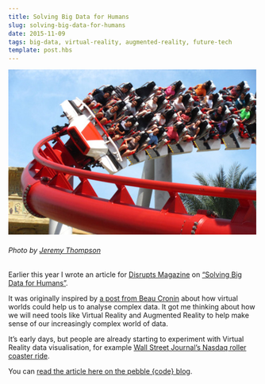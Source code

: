 ```yaml
---
title: Solving Big Data for Humans
slug: solving-big-data-for-humans
date: 2015-11-09
tags: big-data, virtual-reality, augmented-reality, future-tech
template: post.hbs
---
```


![Human vs Cyclon rollercoaster](/images/posts/2015-11-09-solving-big-data-for-humans/rollercoaster.jpg)

###### *Photo by [Jeremy Thompson](http://www.flickr.com/people/32916425@N04)*

Earlier this year I wrote an article for [Disrupts Magazine](http://www.disrupts.co.uk/) on [“Solving Big Data for Humans”](http://pebblecode.com/blog/solving-big-data-for-humans/). 

It was originally inspired by [a post from Beau Cronin](https://medium.com/@beaucronin/the-oculus-rift-is-an-applied-neuroscience-powerhouse-512e3213f055) about how virtual worlds could help us to analyse complex data. It got me thinking about how we will need tools like Virtual Reality and Augmented Reality to help make sense of our increasingly complex world of data.  

It’s early days, but people are already starting to experiment with Virtual Reality data visualisation, for example [Wall Street Journal’s Nasdaq roller coaster ride](http://graphics.wsj.com/3d-nasdaq/).

You can [read the article here on the pebble {code} blog](http://pebblecode.com/blog/solving-big-data-for-humans/).
